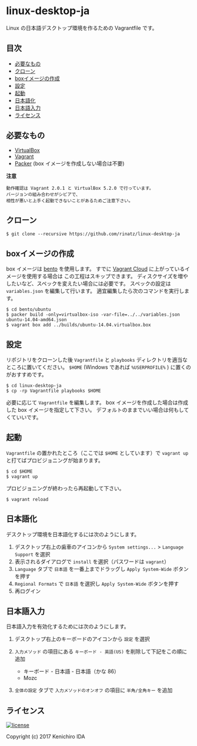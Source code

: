 # linux-desktop-ja

Linux の日本語デスクトップ環境を作るための Vagrantfile です。

## 目次

- [必要なもの](#必要なもの)
- [クローン](#クローン)
- [boxイメージの作成](#boxイメージの作成)
- [設定](#設定)
- [起動](#起動)
- [日本語化](#日本語化)
- [日本語入力](#日本語入力)
- [ライセンス](#ライセンス)

## 必要なもの

- [VirtualBox]
- [Vagrant]
- [Packer] (box イメージを作成しない場合は不要)

[VirtualBox]: https://www.virtualbox.org/
[Vagrant]: https://www.vagrantup.com/
[Packer]: https://www.packer.io/

**注意**

    動作確認は Vagrant 2.0.1 と VirtualBox 5.2.0 で行っています。
    バージョンの組み合わせがシビアで、
    相性が悪いと上手く起動できないことがあるためご注意下さい。

## クローン

    $ git clone --recursive https://github.com/rinatz/linux-desktop-ja

## boxイメージの作成

box イメージは [bento] を使用します。
すでに [Vagrant Cloud] に上がっているイメージを使用する場合は
この工程はスキップできます。
ディスクサイズを増やしたいなど、スペックを変えたい場合には必要です。
スペックの設定は `variables.json` を編集して行います。
適宜編集したら次のコマンドを実行します。

    $ cd bento/ubuntu
    $ packer build -only=virtualbox-iso -var-file=../../variables.json ubuntu-14.04-amd64.json
    $ vagrant box add ../builds/ubuntu-14.04.virtualbox.box

[bento]: https://github.com/chef/bento
[Vagrant Cloud]: https://app.vagrantup.com/boxes/search

## 設定

リポジトリをクローンした後 `Vagrantfile` と `playbooks` ディレクトリを適当なところに置いてください。
`$HOME` (Windows であれば `%USERPROFILE%` ) に置くのがおすすめです。

    $ cd linux-desktop-ja
    $ cp -rp Vagrantfile playbooks $HOME

必要に応じて `Vagrantfile` を編集します。
box イメージを作成した場合は作成した box イメージを指定して下さい。
デフォルトのままでいい場合は何もしてくていいです。

## 起動

`Vagrantfile` の置かれたところ（ここでは `$HOME` としています）で
`vagrant up` と打てばプロビジョニングが始まります。

    $ cd $HOME
    $ vagrant up

プロビジョニングが終わったら再起動して下さい。

    $ vagrant reload

## 日本語化

デスクトップ環境を日本語化するには次のようにします。

1. デスクトップ右上の歯車のアイコンから `System settings...` > `Language Support` を選択
1. 表示されるダイアログで `install` を選択（パスワードは `vagrant`）
1. `Language` タブで `日本語` を一番上までドラッグし `Apply System-Wide` ボタンを押す
1. `Regional Formats` で `日本語` を選択し `Apply System-Wide` ボタンを押す
1. 再ログイン

## 日本語入力

日本語入力を有効化するためには次のようにします。

1. デスクトップ右上のキーボードのアイコンから `設定` を選択
1. `入力メソッド` の項目にある `キーボード - 英語(US)` を削除して下記をこの順に追加

    - キーボード - 日本語 - 日本語（かな 86）
    - Mozc

1. `全体の設定` タブで `入力メソッドのオンオフ` の項目に `半角/全角キー` を追加

## ライセンス

[![license](https://img.shields.io/github/license/rinatz/ubuntu-desktop-ja.svg)](LICENSE)

Copyright (c) 2017 Kenichiro IDA

